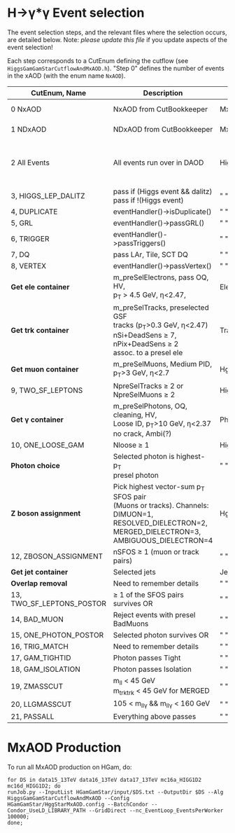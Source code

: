 H&rarr;&gamma;*&gamma; Event selection
=================

The event selection steps, and the relevant files where the selection occurs,
are detailed below.
Note: *please update this file* if you update aspects of the event selection!

Each step corresponds to a CutEnum defining the cutflow (see `HiggsGamGamStarCutflowAndMxAOD.h`).
"Step 0" defines the number of events in the xAOD (with the enum name `NxAOD`).

| CutEnum,  Name           | Description  | Location | Weight |
| ------------------------ | ------------ | -------- | ------ |
| 0  NxAOD                 | NxAOD from CutBookkeeper | MxAODTool.cxx | CBK sumOfEventWeights() |
| 1  NDxAOD                | NDxAOD from CutBookkeeper | MxAODTool.cxx | CBK sumOfEventWeights() |
| 2  All Events            | All events run over in DAOD | HiggsGamGamStarCutflowAndMxAOD.cxx | weightInitial() in HgammaAnalysis<br>(mcWeight, pileupWeight, vertexWeight) |
| 3, HIGGS_LEP_DALITZ	   | pass if (Higgs event && dalitz)<br> pass if !(Higgs event) | " " | " " |
| 4, DUPLICATE             | eventHandler()->isDuplicate()  | " " | " " |
| 5, GRL                   | eventHandler()->passGRL()      | " " | " " |
| 6, TRIGGER               | eventHandler()->passTriggers() | " " | " " |
| 7, DQ                    | pass LAr, Tile, SCT DQ         | " " | " " |
| 8, VERTEX                | eventHandler()->passVertex()   | " " | " " |
| **Get ele container**  | m_preSelElectrons, pass OQ, HV,<br> p<sub>T</sub> > 4.5 GeV, &eta;<2.47, | ElectronHandler.cxx | N/A |
| **Get trk container**  | m_preSelTracks, preselected GSF <br> tracks (p<sub>T</sub>>0.3 GeV, &eta;<2.47) <br> nSi+DeadSens &ge; 7, nPix+DeadSens &ge; 2 <br>assoc. to a presel ele | TrackHandler.cxx | N/A |
| **Get muon container** | m_preSelMuons, Medium PID,<br> p<sub>T</sub>>3 GeV, &eta;<2.7 | HggStarMxAOD.config | N/A |
| 9, TWO_SF_LEPTONS        | NpreSelTracks &ge; 2 or<br> NpreSelMuons &ge; 2 | HiggsGamGamStarCutflowAndMxAOD.cxx | " " |
| **Get &gamma; container** | m_preSelPhotons, OQ, cleaning, HV,<br> Loose ID, p<sub>T</sub>>10 GeV, &eta;<2.37<br> no crack, Ambi(?) | PhotonHandler.cxx | N/A
|10, ONE_LOOSE_GAM         | Nloose &ge; 1 | HiggsGamGamStarCutflowAndMxAOD.cxx | " " |
| **Photon choice**      | Selected photon is highest-p<sub>T</sub><br> presel photon | " " | N/A |
| **Z boson assignment** | Pick highest vector-sum p<sub>T</sub> SFOS pair<br>(Muons or tracks). Channels: <br>DIMUON=1,<br> RESOLVED_DIELECTRON=2,<br>MERGED_DIELECTRON=3,<br>AMBIGUOUS_DIELECTRON=4 | HggStarVariables.cxx | N/A |
|12, ZBOSON_ASSIGNMENT     | nSFOS &ge; 1 (muon or track pairs) | " " | " " |
| **Get jet container**  | Selected jets | JetHandler.cxx | N/A |
| **Overlap removal**    | Need to remember details | " " | " " |
|13, TWO_SF_LEPTONS_POSTOR | &ge; 1 of the SFOS pairs survives OR | " " | " " |
|14, BAD_MUON              | Reject events with presel BadMuons | " " | " " |
|15, ONE_PHOTON_POSTOR     | Selected photon survives OR | " " | " " |
|16, TRIG_MATCH            | Need to remember details | " " | " " |
|17, GAM_TIGHTID           | Photon passes Tight | " " | " " |
|18, GAM_ISOLATION         | Photon passes Isolation | " " | " " |
|19, ZMASSCUT              | m<sub>ll</sub> < 45 GeV<br> m<sub>trktrk</sub> < 45 GeV for MERGED | " " | " " |
|20, LLGMASSCUT            | 105 < m<sub>ll&gamma;</sub> && m<sub>ll&gamma;</sub> < 160 GeV | " " | " " |
|21, PASSALL               | Everything above passes | " " | " " |

MxAOD Production
=================

To run all MxAOD production on HGam, do:

    for DS in data15_13TeV data16_13TeV data17_13TeV mc16a_HIGG1D2 mc16d_HIGG1D2; do
    runJob.py --InputList HGamGamStar/input/$DS.txt --OutputDir $DS --Alg HiggsGamGamStarCutflowAndMxAOD --Config HGamGamStar/HggStarMxAOD.config --BatchCondor --Condor_UseLD_LIBRARY_PATH --GridDirect --nc_EventLoop_EventsPerWorker 100000;
    done;
